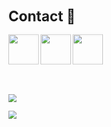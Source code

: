 <h1>Contact 📝</h1>
<a href="https://discord.gg/gh8ndhJ"><img src="https://upload.wikimedia.org/wikipedia/fr/thumb/0/05/Discord.svg/1200px-Discord.svg.png" width="60"></a>  <a href="https://twitter.com/__nuts7"><img src="https://external-content.duckduckgo.com/iu/?u=https%3A%2F%2Fsguru.org%2Fwp-content%2Fuploads%2F2018%2F02%2Ftwitter-circled.png&f=1&nofb=1" width="60"></a>    <a href="https://www.hackthebox.eu/profile/428983"><img src="https://external-content.duckduckgo.com/iu/?u=https%3A%2F%2Fwww.hackthebox.eu%2Fimages%2Flogo-transparent.png&f=1&nofb=1" width="60"></a>
<h1></h1>
</br>
<a href="https://github.com/nuts7">
  <img align="center" src="https://github-readme-stats.vercel.app/api?username=nuts7&show_icons=true&theme=dark&?count_private=true&include_all_commits=true">
  <br>
  <br>
  <img src="https://github-readme-stats.vercel.app/api/top-langs/?username=nuts7&layout=compact&theme=dark">
</a>
